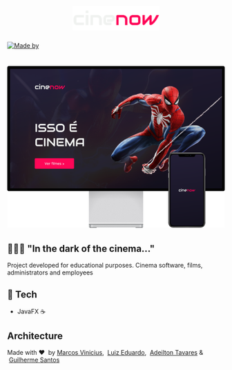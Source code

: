 <h1 align="center">
	<img alt="Cinenow" src=".github/cinenow.png" width="200px" />
</h1>

  <p  align="center">

<a  href="#"  target="_blank"  rel="noopener noreferrer"><img  alt="Made by"  src="https://img.shields.io/badge/Done%20for-Educational%20Purpose%20-%23ff0657"></a>

</p>

<h1 align="center">
<img alt="Mockup" src=".github/backgroundImage.png" width="600px" />
</h1>

## 👨🏻‍💻 "In the dark of the cinema..."

Project developed for educational purposes.
Cinema software, films, administrators and employees

## 🚀 Tech

- JavaFX ☕

## Architecture

Made with ❤️ &nbsp;by [Marcos Vinicius](https://github.com/marcosl493), &nbsp;[Luiz Eduardo](https://github.com/Luiz-Ossinho), &nbsp;[Adeilton Tavares](https://github.com/Adeilton-Ro) & &nbsp;[Guilherme Santos](https://github.com/GuilhermeSantosUI/)
